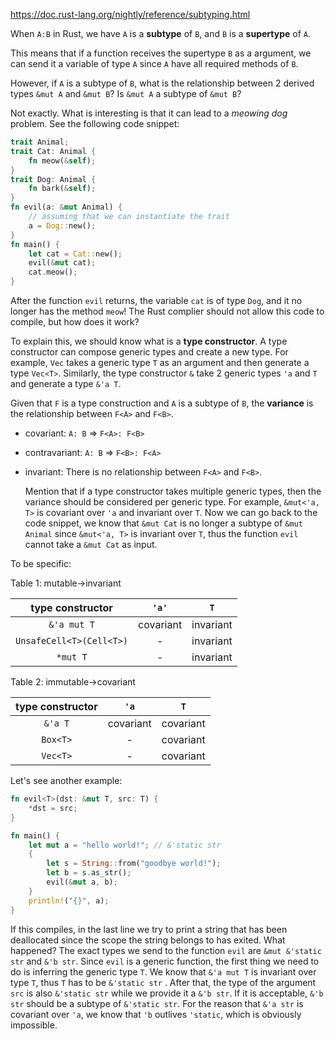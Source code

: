 https://doc.rust-lang.org/nightly/reference/subtyping.html

When `A:B` in Rust, we have `A` is a **subtype** of `B`, and `B` is a **supertype** of `A`.

This means that if a function receives  the supertype `B` as a argument, we can send it a variable of type `A` since `A` have all required methods of `B`.

However, if `A` is a subtype of `B`, what is the relationship between 2 derived types `&mut A` and `&mut B`? Is `&mut A` a subtype of `&mut B`?

Not exactly. What is interesting is that it can lead to a *meowing dog* problem. See the following code snippet:

```rust
trait Animal;
trait Cat: Animal {
    fn meow(&self);
}
trait Dog: Animal {
    fn bark(&self);
}
fn evil(a: &mut Animal) {
    // assuming that we can instantiate the trait
    a = Dog::new();
}
fn main() {
    let cat = Cat::new();
    evil(&mut cat);
    cat.meow();
}
```

After the function `evil` returns, the variable `cat` is of type `Dog`, and it no longer has the method `meow`! The Rust complier should not allow this code to compile, but how does it work?

To explain this, we should know what is a **type constructor**. A type constructor can compose generic types and create a new type. For example, `Vec` takes a generic type `T` as an argument and then generate a type `Vec<T>`. Similarly, the type constructor `&` take 2 generic types `'a` and `T` and generate a type `&'a T`.

Given that `F` is a type construction and `A` is a subtype of `B`, the **variance** is the relationship between `F<A>` and `F<B>`.

* covariant: `A: B` $\Rightarrow$ `F<A>: F<B>`
* contravariant: `A: B` $\Rightarrow$ `F<B>: F<A>`
* invariant: There is no relationship between `F<A>` and `F<B>`.

  Mention that if a type constructor takes multiple generic types, then the variance should be considered per generic type. For example, `&mut<'a, T>` is covariant over `'a` and invariant over `T`. Now we can go back to the code snippet, we know that `&mut Cat` is no longer a subtype of `&mut Animal` since `&mut<'a, T>` is invariant over `T`, thus the function `evil` cannot take a `&mut Cat` as input.

To be specific:

Table 1: mutable->invariant

|     type constructor     |   `'a'`   |    `T`    |
| :----------------------: | :-------: | :-------: |
|       `&'a mut T`        | covariant | invariant |
| `UnsafeCell<T>(Cell<T>)` |     -     | invariant |
|         `*mut T`         |     -     | invariant |

Table 2: immutable->covariant

| type constructor |   `'a`    |    `T`    |
| :--------------: | :-------: | :-------: |
|     `&'a T`      | covariant | covariant |
|     `Box<T>`     |     -     | covariant |
|     `Vec<T>`     |     -     | covariant |

Let's see another example:

```rust
fn evil<T>(dst: &mut T, src: T) {
    *dst = src;
}

fn main() {
    let mut a = "hello world!"; // &'static str
    {
        let s = String::from("goodbye world!");
        let b = s.as_str();
        evil(&mut a, b);
    }
    println!("{}", a);
}
```

If this compiles, in the last line we try to print a string that has been deallocated since the scope the string belongs to has exited. What happened? The exact types we send to the function `evil` are `&mut &'static str` and `&'b str`. Since `evil` is a generic function, the first thing we need to do is inferring the generic type `T`. We know that `&'a mut T` is invariant over type `T`, thus `T` has to be `&'static str` . After that, the type of the argument `src` is also `&'static str` while we provide it a `&'b str`. If it is acceptable, `&'b str` should be a subtype of `&'static str`. For the reason that `&'a str` is covariant over `'a`, we know that `'b` outlives `'static`, which is obviously impossible. 
